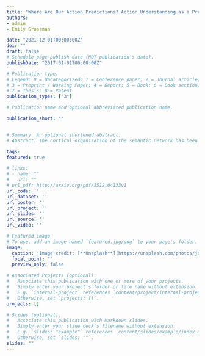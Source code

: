 ```yaml
---
title: "Where Are Our Action Predictions? Action Understanding as a Predictive Process: Integrative Model and Neuroimage Evidence"
authors:
- admin
- Emily Grossman

date: "2021-12-01T00:00:00Z"
doi: ""
draft: false
# Schedule page publish date (NOT publication's date).
publishDate: "2017-01-01T00:00:00Z"

# Publication type.
# Legend: 0 = Uncategorized; 1 = Conference paper; 2 = Journal article;
# 3 = Preprint / Working Paper; 4 = Report; 5 = Book; 6 = Book section;
# 7 = Thesis; 8 = Patent
publication_types: ["3"]

# Publication name and optional abbreviated publication name.

publication_short: ""


# Summary. An optional shortened abstract.
# Abstract: The cortical organization of the semantic network has been studied extensively in neuropsychological and neuroimaging studies. Recent theories have heavily relied on the observation of category-specific activations, i.e., the preferential activations in brain regions for specific semantic categories. With decades of research, a full understanding of the organization has not yet been reached, since little is known about the factors that contribute to the variances in observed activation patterns across numerous neuroimaging studies. In this study, we first reviewed 97 published papers that reported category-specific activations for living or nonliving concepts in the past two decades. Then, using the Activation Likelihood Estimate (ALE) method, we characterized the brain activation associated with living and nonliving concepts, revealing the influences of relevant factors (e.g., neuroimaging mode, task demands, and stimuli modality), and analyzing these findings in relation to theoretical accounts of cortical semantic networks.

tags:
featured: true

# links:
# - name: ""
#   url: ""
# url_pdf: http://arxiv.org/pdf/1512.04133v1
url_code: ''
url_dataset: ''
url_poster: ''
url_project: ''
url_slides: ''
url_source: ''
url_video: ''

# Featured image
# To use, add an image named `featured.jpg/png` to your page's folder. 
image:
  caption: 'Image credit: [**Unsplash**](https://unsplash.com/photos/jdD8gXaTZsc)'
  focal_point: ""
  preview_only: false

# Associated Projects (optional).
#   Associate this publication with one or more of your projects.
#   Simply enter your project's folder or file name without extension.
#   E.g. `internal-project` references `content/project/internal-project/index.md`.
#   Otherwise, set `projects: []`.
projects: []

# Slides (optional).
#   Associate this publication with Markdown slides.
#   Simply enter your slide deck's filename without extension.
#   E.g. `slides: "example"` references `content/slides/example/index.md`.
#   Otherwise, set `slides: ""`.
slides: ""
---
```

